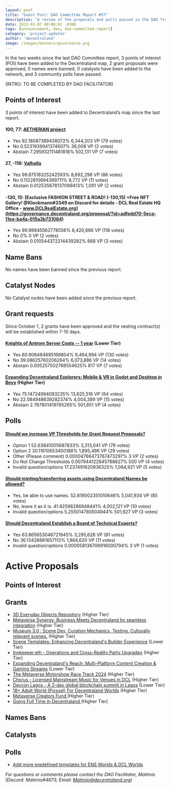 ```yaml
---
layout: post
title: "Guest Post: DAO Committee Report #57"
description: "A review of the proposals and polls passed in the DAO from October 1 through October 15".
date: 2022-01-07 00:00:01 -0300
tags: [announcement, dao, dao-committee-report]
category: 'project-updates'
author: 'decentraland'
image: /images/banners/governance.png
---
```


In the two weeks since the last DAO Committee report, 3 points of interest (POI) have been added to the Decentraland map, 2 grant proposals were approved, 0 names were banned, 0 catalysts have been added to the network, and 3 community polls have passed.

(INTRO: TO BE COMPLETED BY DAO FACILITATOR)

## Points of Interest
3 points of interest have been added to Decentraland’s map since the last report.


#### 100, 77: [AETHERIAN project](https://governance.decentraland.org/proposal/?id=00f46370-61c2-11ee-921b-3b664a734355)

* Yes 92.18087389438072% 6,344,203 VP (79 votes)
* No 0.5231939941374607% 36,008 VP (2 votes)
* Abstain 7.295932111481818% 502,131 VP (7 votes)


#### 27, -118: [Valhalla](https://governance.decentraland.org/proposal/?id=b7a98da0-617e-11ee-b14c-4954da90424e)

* Yes 99.87518325242593% 8,692,296 VP (86 votes)
* No 0.1122810694369711% 9,772 VP (11 votes)
* Abstain 0.012535678137099413% 1,091 VP (2 votes)


#### -130, 15: [Exclusive FASHION STREET &amp; ROAD! (-130,15) +Free NFT Gallery! @Klockmann#3349 on Discord for details - DCL Real Estate HQ Office - www.DCLRealEstate.org](https://governance.decentraland.org/proposal/?id=adfedd70-5eca-11ee-ba4a-015a3b731084)

* Yes 99.98945562778556% 8,420,666 VP (118 votes)
* No 0% 0 VP (2 votes)
* Abstain 0.010544372214439282% 888 VP (3 votes)


## Name Bans

No names have been banned since the previous report.

## Catalyst Nodes
No Catalyst nodes have been added since the previous report.


## Grant requests
Since October 1, 2 grants have been approved and the vesting contract(s) will be established within 7-10 days.


#### [Knights of Antrom Server Costs -- 1 year](https://governance.decentraland.org/proposal/?id=40d39160-6063-11ee-af3f-d9f6b00b3bf3) (Lower Tier)

* Yes 60.908484895168804% 9,464,994 VP (130 votes)
* No 39.08625760206264% 6,073,886 VP (14 votes)
* Abstain 0.005257502768554625% 817 VP (7 votes)


#### [Expanding Decentraland Explorers: Mobile &amp; VR in Godot and Desktop in Bevy](https://governance.decentraland.org/proposal/?id=cb04d870-5ff6-11ee-af3f-d9f6b00b3bf3) (Higher Tier)

* Yes 75.14724994093235% 13,625,516 VP (84 votes)
* No 22.084948639282374% 4,004,389 VP (15 votes)
* Abstain 2.767801419785265% 501,851 VP (4 votes)


## Polls

#### [Should we increase VP Thresholds for Grant Request Proposals?](https://governance.decentraland.org/proposal/?id=40a23d70-6790-11ee-badc-c701988a02c8)

* Option 1 52.63841005687833% 3,313,041 VP (79 votes)
* Option 2 30.11610653450188% 1,895,496 VP (29 votes)
* Other (Please comment) 0.00004766473767473297% 3 VP (2 votes)
* Do Not Change Thresholds 0.007944122945788827% 500 VP (4 votes)
* Invalid question/options 17.237491620936325% 1,084,921 VP (5 votes)


#### [Should minting/transferring assets using Decentraland Names be allowed?](https://governance.decentraland.org/proposal/?id=0febea90-66bf-11ee-af45-aff219057437)

* Yes, be able to use names. 52.819002351010646% 5,041,934 VP (85 votes)
* No, leave it as it is. 41.92598286848441% 4,002,121 VP (10 votes)
* Invalid question/options 5.255014780504944% 501,627 VP (3 votes)


#### [Should Decentraland Establish a Board of Technical Experts?](https://governance.decentraland.org/proposal/?id=68f2b8a0-62ee-11ee-aeee-7f6cc2a5b101)

* Yes 63.865653046721945% 3,295,628 VP (81 votes)
* No 36.13428881657113% 1,864,620 VP (11 votes)
* Invalid question/options 0.000058136706916000794% 3 VP (1 votes)



# Active Proposals

## Points of Interest


## Grants

* [3D Everyday Objects Repository](https://governance.decentraland.org/proposal/?id=ec602a80-6bfc-11ee-b962-e5e0a3ff6b66) (Higher Tier)
* [Metaverse Synergy: Business Meets Decentraland by seamless integration](https://governance.decentraland.org/proposal/?id=bbb31760-6a23-11ee-8137-9b16241861c5) (Higher Tier)
* [Museum 3.0 : Scene Dev, Curation Mechanics, Testing, Culturally relevant scenes.](https://governance.decentraland.org/proposal/?id=ecbd7830-6787-11ee-badc-c701988a02c8) (Higher Tier)
* [Scene Templates: Enhancing Decentraland&#39;s Builder Experience](https://governance.decentraland.org/proposal/?id=e33274b0-66e6-11ee-87b3-f900571865e7) (Lower Tier)
* [Innkeeper.eth - Operations and Cross-Reality Party Upgrades](https://governance.decentraland.org/proposal/?id=b136bb90-648b-11ee-a1c9-233702efe10a) (Higher Tier)
* [Expanding Decentraland&#39;s Reach: Multi-Platform Content Creation &amp; Gaming Streams](https://governance.decentraland.org/proposal/?id=30b8d030-63db-11ee-bdee-ad8cf906eee0) (Lower Tier)
* [The Metaverse Motorshow Race Track 2024](https://governance.decentraland.org/proposal/?id=6dfe5a60-6222-11ee-921b-3b664a734355) (Higher Tier)
* [Chorus - Licensed Mainstream Music for Venues in DCL](https://governance.decentraland.org/proposal/?id=a34e8b20-620b-11ee-921b-3b664a734355) (Higher Tier)
* [Devcon Lagos - A 2-day global blockchain summit in Lagos](https://governance.decentraland.org/proposal/?id=f698db60-61e2-11ee-921b-3b664a734355) (Lower Tier)
* [18+ Adult World (Pixxxel) For Decentraland Worlds](https://governance.decentraland.org/proposal/?id=3b5cc790-6178-11ee-b14c-4954da90424e) (Higher Tier)
* [Metaverse Creators Fund ](https://governance.decentraland.org/proposal/?id=687db400-615f-11ee-b14c-4954da90424e) (Higher Tier)
* [Going Full Time in Decentraland ](https://governance.decentraland.org/proposal/?id=8fa7dc40-611e-11ee-b14c-4954da90424e) (Higher Tier)

## Names Bans


## Catalysts


## Polls

* [Add more predefined templates for ENS Worlds &amp; DCL Worlds](https://governance.decentraland.org/proposal/?id=4682d3d0-6a24-11ee-8137-9b16241861c5)

*For questions or comments please contact the DAO Facilitator, Matimio (Discord: Matimio#4673; Email: [Matimio@decentraland.org](mailto:Matimio@decentraland.org))*